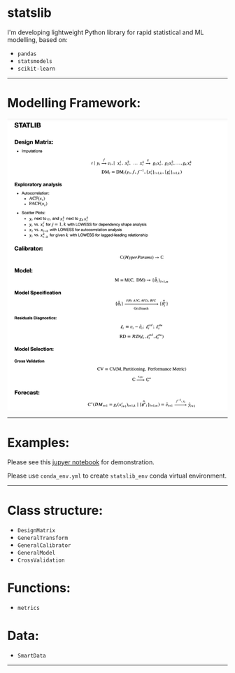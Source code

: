 # statslib
I'm developing lightweight Python library for rapid statistical and ML modelling, based on:
* `pandas`
* `statsmodels`
* `scikit-learn`

***
# Modelling Framework:

![alt text](docs/Modelling_Framework.png)

***
# Examples:

Please see this [jupyer notebook](www.ya.ru) for demonstration. 

Please use `conda_env.yml` to create `statslib_env` conda virtual environment.

***
# Class structure:
* `DesignMatrix`
* `GeneralTransform`  
* `GeneralCalibrator`
* `GeneralModel`
* `CrossValidation`


# Functions:
* `metrics`

# Data:
* `SmartData`

***

